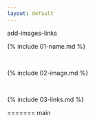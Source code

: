 ```yaml
---
layout: default
---
```

add-images-links

{% include 01-name.md %}

<br>

{% include 02-image.md %}

<br>

{% include 03-links.md %}

=======
main
